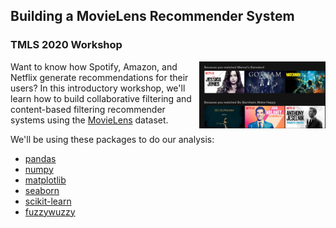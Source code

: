 ## Building a MovieLens Recommender System

### TMLS 2020 Workshop 

<img src="images/netflix.png" width="40%" align='right'/>

Want to know how Spotify, Amazon, and Netflix generate recommendations for their users? In this introductory workshop, we'll learn how to build collaborative filtering and content-based filtering recommender systems using the [MovieLens](https://grouplens.org/datasets/movielens/) dataset.  

We'll be using these packages to do our analysis:

- [pandas](https://pandas.pydata.org/)
- [numpy](https://numpy.org/)
- [matplotlib](https://matplotlib.org/)
- [seaborn](https://seaborn.pydata.org/)
- [scikit-learn](https://scikit-learn.org/stable/)
- [fuzzywuzzy](https://pypi.org/project/fuzzywuzzy/)